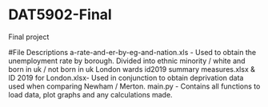 # DAT5902-Final
Final project

#File Descriptions
a-rate-and-er-by-eg-and-nation.xls - 
Used to obtain the unemployment rate by borough. 
Divided into ethnic minority / white and born in uk / not born in uk
London wards id2019 summary measures.xlsx & ID 2019 for London.xlsx- 
Used in conjunction to obtain deprivation data used when comparing Newham / Merton.
main.py - 
Contains all functions to load data, plot graphs and any calculations made.
